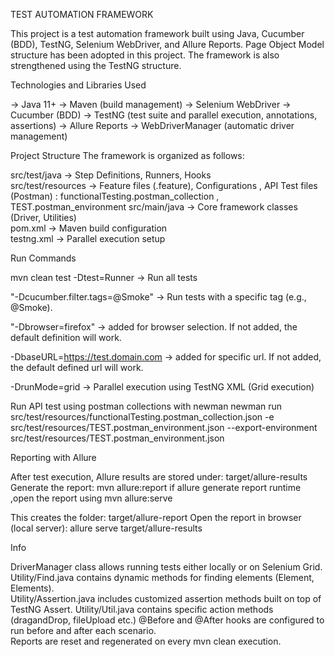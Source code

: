 TEST AUTOMATION FRAMEWORK

This project is a test automation framework built using Java, Cucumber (BDD), TestNG, Selenium WebDriver, and Allure Reports.
Page Object Model structure has been adopted in this project.
The framework is also strengthened using the TestNG structure.

Technologies and Libraries Used

 → Java 11+
 → Maven (build management)
 → Selenium WebDriver
 → Cucumber (BDD)
 → TestNG (test suite and parallel execution, annotations, assertions)
 → Allure Reports 
 → WebDriverManager (automatic driver management)

Project Structure
  The framework is organized as follows:
  
  src/test/java      → Step Definitions, Runners, Hooks  
  src/test/resources → Feature files (.feature), Configurations , API Test files (Postman) : functionalTesting.postman_collection , TEST.postman_environment 
  src/main/java      → Core framework classes (Driver, Utilities)  
  pom.xml            → Maven build configuration  
  testng.xml         → Parallel execution setup  

Run Commands

mvn clean test -Dtest=Runner  → Run all tests

"-Dcucumber.filter.tags=@Smoke" → Run tests with a specific tag (e.g., @Smoke).

"-Dbrowser=firefox" → added for browser selection. If not added, the default definition will work.

-DbaseURL=https://test.domain.com → added for specific url. If not added, the default defined url will work.

-DrunMode=grid → Parallel execution using TestNG XML (Grid execution)

Run API test using postman collections with newman
newman run src/test/resources/functionalTesting.postman_collection.json -e src/test/resources/TEST.postman_environment.json --export-environment src/test/resources/TEST.postman_environment.json


Reporting with Allure

  After test execution, Allure results are stored under:
  target/allure-results
  Generate the report:
  mvn allure:report 
  if allure generate report runtime ,open the report using mvn allure:serve
  
This creates the folder:
  target/allure-report
  Open the report in browser (local server):
  allure serve target/allure-results

Info

  DriverManager class allows running tests either locally or on Selenium Grid.  
  Utility/Find.java contains dynamic methods for finding elements (Element, Elements).  
  Utility/Assertion.java includes customized assertion methods built on top of TestNG Assert. 
  Utility/Util.java contains specific action methods (dragandDrop, fileUpload etc.) 
  @Before and @After hooks are configured to run before and after each scenario.  
  Reports are reset and regenerated on every mvn clean execution.
